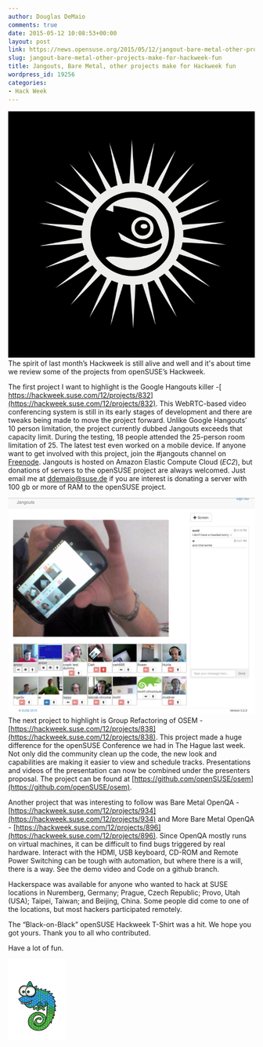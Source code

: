 ```yaml
---
author: Douglas DeMaio
comments: true
date: 2015-05-12 10:08:53+00:00
layout: post
link: https://news.opensuse.org/2015/05/12/jangout-bare-metal-other-projects-make-for-hackweek-fun/
slug: jangout-bare-metal-other-projects-make-for-hackweek-fun
title: Jangouts, Bare Metal, other projects make for Hackweek fun
wordpress_id: 19256
categories:
- Hack Week
---
```


[![t-shirt-motiv](/wp-content/uploads/2015/03/t-shirt-motiv.png)](/wp-content/uploads/2015/03/t-shirt-motiv.png)The spirit of last month’s Hackweek is still alive and well and it's about time we review some of the projects from openSUSE’s Hackweek.

The first project I want to highlight is the Google Hangouts killer -[ https://hackweek.suse.com/12/projects/832](https://hackweek.suse.com/12/projects/832). This WebRTC-based video conferencing system is still in its early stages of development and there are tweaks being made to move the project forward. Unlike Google Hangouts’ 10 person limitation, the project currently dubbed Jangouts exceeds that capacity limit. During the testing, 18 people attended the 25-person room limitation of 25. The latest test even worked on a mobile device. If anyone want to get involved with this project, join the #jangouts channel on [Freenode](http://webchat.freenode.net/?channels=web-5). Jangouts is hosted on Amazon Elastic Compute Cloud (_EC2_), but donations of servers to the openSUSE project are always welcomed. Just email me at [ddemaio@suse.de](mailto:ddemaio@suse.de) if you are interest is donating a server with 100 gb or more of RAM to the openSUSE project.<!-- more -->

[![jangouts1](/wp-content/uploads/2015/05/jangouts1.png)](/wp-content/uploads/2015/05/jangouts1.png)The next project to highlight is Group Refactoring of OSEM - [https://hackweek.suse.com/12/projects/838](https://hackweek.suse.com/12/projects/838). This project made a huge difference for the openSUSE Conference we had in The Hague last week. Not only did the community clean up the code, the new look and capabilities are making it easier to view and schedule tracks. Presentations and videos of the presentation can now be combined under the presenters proposal. The project can be found at [https://github.com/openSUSE/osem](https://github.com/openSUSE/osem).

Another project that was interesting to follow was Bare Metal OpenQA - [https://hackweek.suse.com/12/projects/934](https://hackweek.suse.com/12/projects/934) and More Bare Metal OpenQA - [https://hackweek.suse.com/12/projects/896](https://hackweek.suse.com/12/projects/896). Since OpenQA mostly runs on virtual machines, it can be difficult to find bugs triggered by real hardware. Interact with the HDMI, USB keyboard, CD-ROM and Remote Power Switching can be tough with automation, but where there is a will, there is a way. See the demo video and Code on a github branch.

Hackerspace was available for anyone who wanted to hack at SUSE locations in Nuremberg, Germany; Prague, Czech Republic; Provo, Utah (USA); Taipei, Taiwan; and Beijing, China. Some people did come to one of the locations, but most hackers participated remotely.

The “Black-on-Black” openSUSE Hackweek T-Shirt was a hit. We hope you got yours. Thank you to all who contributed.

Have a lot of fun.

[![vector chameleon](/wp-content/uploads/2015/05/vector-chameleon.png)](/wp-content/uploads/2015/05/vector-chameleon.png)

